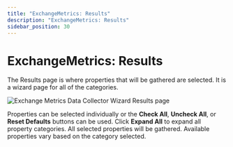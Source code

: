 ```yaml
---
title: "ExchangeMetrics: Results"
description: "ExchangeMetrics: Results"
sidebar_position: 30
---
```


# ExchangeMetrics: Results

The Results page is where properties that will be gathered are selected. It is a wizard page for all
of the categories.

![Exchange Metrics Data Collector Wizard Results page](/img/product_docs/accessanalyzer/11.6/admin/datacollector/exchangemetrics/results.webp)

Properties can be selected individually or the **Check All**, **Uncheck All**, or **Reset Defaults**
buttons can be used. Click **Expand All** to expand all property categories. All selected properties
will be gathered. Available properties vary based on the category selected.
